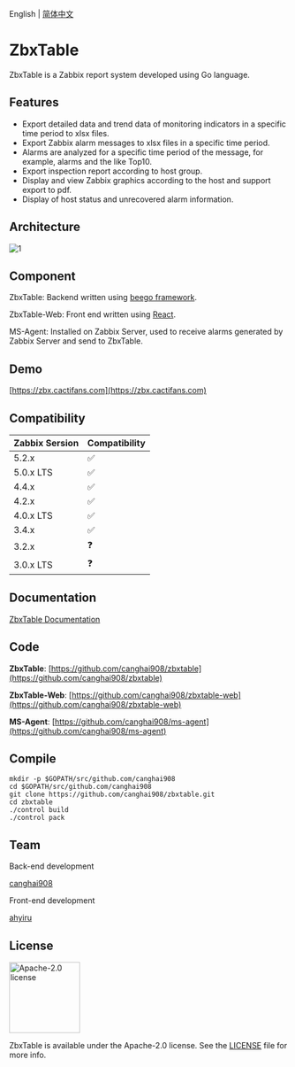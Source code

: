 English | [简体中文](./README.zh-CN.md)

# ZbxTable

ZbxTable is a Zabbix report system developed using Go language.

## Features

- Export detailed data and trend data of monitoring indicators in a specific time period to xlsx files.
- Export Zabbix alarm messages to xlsx files in a specific time period.
- Alarms are analyzed for a specific time period of the message, for example, alarms and the like Top10.
- Export inspection report according to host group.
- Display and view Zabbix graphics according to the host and support export to pdf.
- Display of host status and unrecovered alarm information.

## Architecture

![1](https://img.cactifans.com/wp-content/uploads/2020/07/zbxtable.png)

## Component

ZbxTable: Backend written using [beego framework](https://github.com/astaxie/beego).

ZbxTable-Web: Front end written using [React](https://github.com/facebook/react).

MS-Agent: Installed on Zabbix Server, used to receive alarms generated by Zabbix Server and send to ZbxTable.

## Demo

[https://zbx.cactifans.com](https://zbx.cactifans.com)

## Compatibility

| Zabbix Sersion | Compatibility |
| :------------- | :------------ |
| 5.2.x          | ✅            |
| 5.0.x LTS      | ✅            |
| 4.4.x          | ✅            |
| 4.2.x          | ✅            |
| 4.0.x LTS      | ✅            |
| 3.4.x          | ✅            |
| 3.2.x          | ❓            |
| 3.0.x LTS      | ❓            |

## Documentation

[ZbxTable Documentation](https://zbxtable.cactifans.com)

## Code

**ZbxTable**: [https://github.com/canghai908/zbxtable](https://github.com/canghai908/zbxtable)

**ZbxTable-Web**: [https://github.com/canghai908/zbxtable-web](https://github.com/canghai908/zbxtable-web)

**MS-Agent**: [https://github.com/canghai908/ms-agent](https://github.com/canghai908/ms-agent)

## Compile

```
mkdir -p $GOPATH/src/github.com/canghai908
cd $GOPATH/src/github.com/canghai908
git clone https://github.com/canghai908/zbxtable.git
cd zbxtable
./control build
./control pack
```

## Team

Back-end development

[canghai908](https://github.com/canghai908)

Front-end development

[ahyiru](https://github.com/ahyiru)

## License

<img alt="Apache-2.0 license" src="https://s3-gz01.didistatic.com/n9e-pub/image/apache.jpeg" width="128">

ZbxTable is available under the Apache-2.0 license. See the [LICENSE](LICENSE) file for more info.
